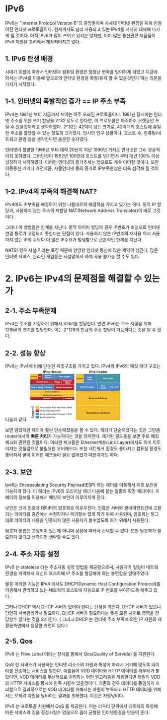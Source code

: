 # IPv6
IPv6는 "Internet Protocol Version 6"의 줄임말이며 차세대 인터넷 환경을 위해 만들어진 인터넷 프로토콜이다. 현재까지도 널리 사용되고 있는 IPv4를 서서히 대체해 나가게 될 것이다. 아직 IPv6가 많이 쓰이고 있지는 않지만, 이미 많은 통신관련 제품들이 IPv6 지원을 고려해서 제작되어지고 있다.

## 1. IPv6 탄생 배경
시대가 흐름에 따라서 인터넷과 컴퓨팅 환경은 엄청난 변화를 맞이하게 되었고 지금에 와서는 IPv4를 이용해 앞으로의 인터넷 환경을 확장/유지 할 수 있을것인가 하는 의문을 가지기 시작했다. 

## 1-1. 인터넷의 폭발적인 증가 == IP 주소 부족
IPv4는 1981년 부터 지금까지 쓰이는 아주 오래된 프로토콜이다. 1981년 당시에는 인터넷 주소를 위한 크기 할당을 2^32 정도로 한다면, 이 프로토콜은 아주아주 오랫동안 쓰일 수 있을것이라고 생각하였다. 2^32는 42억이 넘는 크기로, 42억대의 호스트에 유일한 주소를 할당할 수 있는 정도의 크기였다. 당시의 인구 상황이나, 호스트 수, 컴퓨팅/네트워크 환경 등을 생각한다면 충분한 숫자였다.

인터넷이 풀발한 1969년 부터 대략 20년이 지난 1990년 까지도 인터넷은 그리 성공적이지 못하였다. 그러던것이 1992년 100만대 호스트를 넘기면서 부터 매년 100% 이상 성장하기 시작하였다. 이러한 인터넷의 증가추세는 앞으로도 계속 이어질 것이다. 또한 이동통신 기기나 가전제품, 사물인터넷 등의 증가로 IP부족현상은 더욱 심각해 질 것이다. 

## 1-2. IPv4의 부족의 해결책 NAT?
IPv4에도 IP부족을 해결하기 위한 나름대로의 해결책을 가지고 있기는 하다. 
동적 IP 할당과, 사용하지 않는 주소의 재할당 NAT(Network Address Translator)이 바로 그것이다. 

그러나 이 방법들은 한계를 지닌다. 동적 아이피 할당의 경우 IP번호가 바뀜으로 인터넷 연결 통로가 고정되지 못한다는 단점이 있다. 사용하지 않는 IP번호의 재사용 역시 사용하지 않는 IP의 수보다 더 많은 IP수요가 발생함으로 근본적인 한계를 지닌다. 

NAT의 경우 사설IP 라는 특징 때문에 양방향 인터넷 통신에 많은 제약이 생긴다. 많은 인터넷 서비스, 온라인 게임등은 사설망에서 아예 사용 불가능 할 수도 있다. 


# 2. IPv6는 IPv4의 문제점을 해결할 수 있는가
## 2-1. 주소 부족문제
IPv4는 주소를 지정하기 위해서 32bit를 할당한다. 반면 IPv6는 주소 지정을 위해 128bit의 크기를 할당한다. 이는 2^128개 만큼의 주소 할당이 가능하다는 것을 알 수 있다. 

## 2-2. 성능 향상
IPv6는 IPv4에 비해 단순한 패킷구조를 가지고 있다. 
IPv4와 IPv6의 패킷 헤더 구조는 다음과 같다. 
![Figure_1. IPv4_IPv6_header](../images/ip_header.png)

보면 알겠지만 헤더가 훨씬 단순해졌음을 볼 수 있다. 헤더가 단순해졌다는 것은 그만큼 router에서의 **빠른 처리**가 가능하다는 것을 의미한다. 제거된 필드들을 보면 주로 패킷체크와 관련된 것들이다. 이러한 체크들은 Ethernet계층(Link Layer)에서도 이미 이루어지는 것들임으로 불필요한 오버헤드다. 또한 네트워크 환경도 좋아지고 컴퓨팅 환경도 좋아져서 굳이 이러한 체크들이 필요 없어졌기 때문이기도 하다. 

## 2-3. 보안
Ipv6는 Encapsulating Security Payload(ESP) 라는 헤더를 이용해서 패킷 보안을 가능하게 했다. 이 헤더는 IPv6의 오리지날 헤더 다음에 붙는 일종의 확장 헤더이다. 이 헤더의 정보를 이용해서 패킷의 보안이 이루어지게 된다.

보안은 크게 인증과 데이터의 암호화로 이로우진다. 인증은 서버와 클라이언트간에 교환되는 데이타를 중간에서 수정하거나 파괴할수 없게 하기 위해 사용되며, 암호화는 말그대로 데이타의 내용을 인증되지 않은 사용자가 볼수없도록 하기 위해서 사용된다.

암호화 방법은 고정되어 있는게 아니며 상황에 따라서 선택할 수 있다. 또한 암호화가 필요하지 않다고 생각되면 생략할 수도 있다. 

## 2-4. 주소 자동 설정
IPv6 는 stateless 라는 주소자동 설정 방법을 제공함으로써, 사용자가 일일이 네트웍 환경을 파악해서 자신의 호스트에 IP 주소를 할당해야 하는 불편함을 없애주었다.

물론 이러한 기능은 IPv4 에서도 DHCP(Dynamic Host Configuration Protocol)를 이용해서 관리하고 있는 네트웍의 호스트에 자동으로 IP 번호를 부여하도록 해주고 있다.

그러나 DHCP 역시 DHCP 서버가 있어야 한다는 단점을 가진다. DHCP 서버가 있으니 당연히 서버관리역시 필요하다. DHCP 서버가 필요하다는 뜻은 모든 사이트 영역을 감당할수 없다는 것을 의미한다. ( 그리고 DHCP 는 인터넷 주소 부족에 의한 IP 자원의 재활용측면에서 등장한 측면이 있다.)

## 2-5. Qos
IPv6 는 Flow Label 이라는 장치를 통해서 Qos(Quality of Servide) 를 지원한다.

QoS 란 서비스가 사용하는 인터넷 리소스의 자원과 특성에 따라서 거기에 맞도록 데이타를 전송하는 서비스를 말한다. 예를들어 VOD 데이타와 HTTP 데이타를 라우터가 받았다면, VOD 데이타를 우선적으로 처리하는 어떤 알고리즘을 적용한다면 양질의 VOD 와 HTTP 서비스를 동시에 만족 시킬수 있을것이다. 기존의 경우 데이타를 동일하게 처리함으로 결과적으로는 VOD 데이타를 위해서는 자원이 부족하고 HTTP 데이타를 위해서는 오히려 자원을 낭비하는 결과를 초래했다. 이것은 자원낭비다.

IPv6 는 프로토콜 차원에서 QoS 를 제공한다. 이는 라우터 단위에서 데이타의 특성에 따른 서비스의 질을 결정시킬수 있음으로 좀더 균형된 인터넷환경을 만들어 준다.









